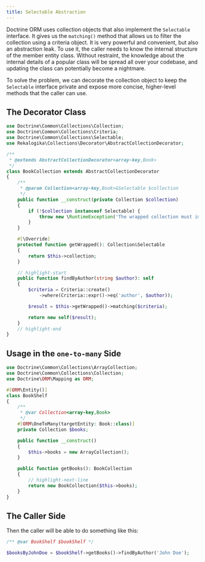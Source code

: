 ```yaml
---
title: Selectable Abstraction
---
```


Doctrine ORM uses collection objects that also implement the `Selectable`
interface. It gives us the `matching()` method that allows us to filter the
collection using a criteria object. It is very powerful and convenient, but also
an abstraction leak. To use it, the caller needs to know the internal structure
of the member entity class. Without restraint, the knowledge about the internal
details of a popular class will be spread all over your codebase, and updating
the class can potentially become a nightmare.

To solve the problem, we can decorate the collection object to keep the
`Selectable` interface private and expose more concise, higher-level methods
that the caller can use.

## The Decorator Class

```php
use Doctrine\Common\Collections\Collection;
use Doctrine\Common\Collections\Criteria;
use Doctrine\Common\Collections\Selectable;
use Rekalogika\Collections\Decorator\AbstractCollectionDecorator;

/**
 * @extends AbstractCollectionDecorator<array-key,Book>
 */
class BookCollection extends AbstractCollectionDecorator
{
    /**
     * @param Collection<array-key,Book>&Selectable $collection
     */
    public function __construct(private Collection $collection)
    {
        if (!$collection instanceof Selectable) {
            throw new \RuntimeException('The wrapped collection must implement the Selectable interface.');
        }
    }

    #[\Override]
    protected function getWrapped(): Collection&Selectable
    {
        return $this->collection;
    }

    // highlight-start
    public function findByAuthor(string $author): self
    {
        $criteria = Criteria::create()
            ->where(Criteria::expr()->eq('author', $author));

        $result = $this->getWrapped()->matching($criteria);

        return new self($result);
    }
    // highlight-end
}
```

## Usage in the `one-to-many` Side

```php
use Doctrine\Common\Collections\ArrayCollection;
use Doctrine\Common\Collections\Collection;
use Doctrine\ORM\Mapping as ORM;

#[ORM\Entity()]
class BookShelf
{
    /**
     * @var Collection<array-key,Book>
     */
    #[ORM\OneToMany(targetEntity: Book::class)]
    private Collection $books;

    public function __construct()
    {
        $this->books = new ArrayCollection();
    }

    public function getBooks(): BookCollection
    {
        // highlight-next-line
        return new BookCollection($this->books);
    }
}
```

## The Caller Side

Then the caller will be able to do something like this:

```php
/** @var BookShelf $bookShelf */

$booksByJohnDoe = $bookShelf->getBooks()->findByAuthor('John Doe');
```